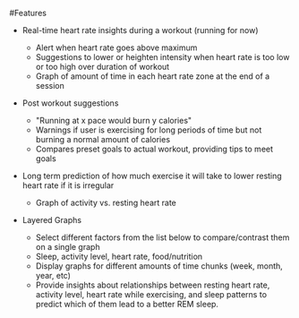 #Features

* Real-time heart rate insights during a workout (running for now)
    * Alert when heart rate goes above maximum
    * Suggestions to lower or heighten intensity when heart rate is too low or too high over duration of workout
    * Graph of amount of time in each heart rate zone at the end of a session

* Post workout suggestions 
    * "Running at x pace would burn y calories"
    * Warnings if user is exercising for long periods of time but not burning a normal amount of calories
    * Compares preset goals to actual workout, providing tips to meet goals

* Long term prediction of how much exercise it will take to lower resting heart rate if it is irregular
    * Graph of activity vs. resting heart rate

* Layered Graphs
    * Select different factors from the list below to compare/contrast them on a single graph 
    * Sleep, activity level, heart rate, food/nutrition
    * Display graphs for different amounts of time chunks (week, month, year, etc)
    * Provide insights about relationships between resting heart rate, activity level, heart rate while exercising, and sleep patterns to predict which of them lead to a better REM sleep.